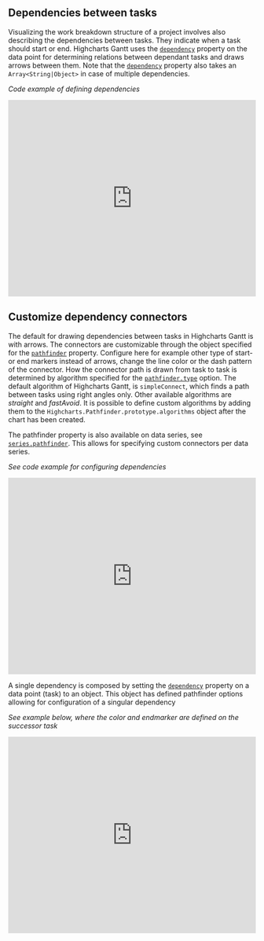 Dependencies between tasks
--------------------------

Visualizing the work breakdown structure of a project involves also describing the dependencies between tasks. They indicate when a task should start or end. Highcharts Gantt uses the [`dependency`](https://api.highcharts.com/gantt/series.gantt.data.dependency) property on the data point for determining relations between dependant tasks and draws arrows between them. Note that the [`dependency`](https://api.highcharts.com/gantt/series.gantt.data.dependency) property also takes an `Array<String|Object>` in case of multiple dependencies.

_Code example of defining dependencies_

<iframe src="https://jsfiddle.net/q4p2zhm0/embedded/result,js/?username=gvaartjes" id="JSFEMB_18012" width="100%" height="400" frameborder="0" sandbox="allow-modals allow-forms allow-scripts allow-same-origin allow-popups allow-top-navigation-by-user-activation" allow="camera *; encrypted-media *;"></iframe>

Customize dependency connectors
-------------------------------

The default for drawing dependencies between tasks in Highcharts Gantt is with arrows. The connectors are customizable through the object specified for the [`pathfinder`](https://api.highcharts.com/gantt/pathfinder) property. Configure here for example other type of start- or end markers instead of arrows, change the line color or the dash pattern of the connector. How the connector path is drawn from task to task is determined by algorithm specified for the [`pathfinder.type`](https://api.highcharts.com/gantt/pathfinder.type) option. The default algorithm of Highcharts Gantt, is `simpleConnect`, which finds a path between tasks using right angles only. Other available algorithms are _straight_ and _fastAvoid_. It is possible to define custom algorithms by adding them to the `Highcharts.Pathfinder.prototype.algorithms` object after the chart has been created.

The pathfinder property is also available on data series, see [`series.pathfinder`](https://api.highcharts.com/gantt/series.gantt.pathfinder). This allows for specifying custom connectors per data series.

_See code example for configuring dependencies_

<iframe src="https://jsfiddle.net/t4h8L1xr/embedded/result,js/?username=gvaartjes" id="JSFEMB_18012" width="100%" height="400" frameborder="0" sandbox="allow-modals allow-forms allow-scripts allow-same-origin allow-popups allow-top-navigation-by-user-activation" allow="camera *; encrypted-media *;"></iframe>

A single dependency is composed by setting the [`dependency`](https://api.highcharts.com/gantt/series.gantt.data.dependency) property on a data point (task) to an object. This object has defined pathfinder options allowing for configuration of a singular dependency

_See example below, where the color and endmarker are defined on the successor task_

<iframe src="https://jsfiddle.net/kvp67ec2/embedded/result,js/?username=gvaartjes" id="JSFEMB_18012" width="100%" height="400" frameborder="0" sandbox="allow-modals allow-forms allow-scripts allow-same-origin allow-popups allow-top-navigation-by-user-activation" allow="camera *; encrypted-media *;"></iframe>
